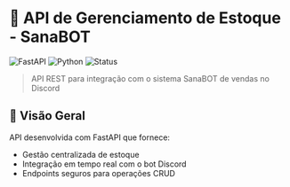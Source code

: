 # 🛒 API de Gerenciamento de Estoque - SanaBOT

![FastAPI](https://img.shields.io/badge/FastAPI-009688?style=for-the-badge&logo=FastAPI&logoColor=white)
![Python](https://img.shields.io/badge/Python-3776AB?style=for-the-badge&logo=python&logoColor=white)
![Status](https://img.shields.io/badge/Status-Production%20Ready-brightgreen)

> API REST para integração com o sistema SanaBOT de vendas no Discord

## 📌 Visão Geral

API desenvolvida com FastAPI que fornece:

- Gestão centralizada de estoque
- Integração em tempo real com o bot Discord
- Endpoints seguros para operações CRUD
